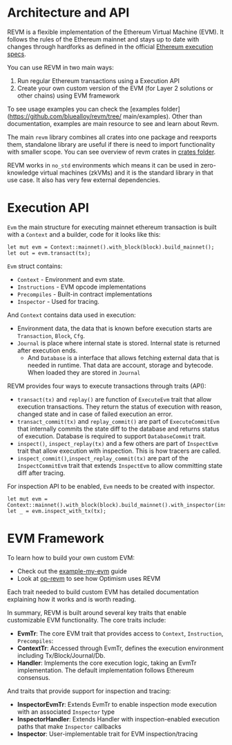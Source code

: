 # Architecture and API

REVM is a flexible implementation of the Ethereum Virtual Machine (EVM). It follows the rules of the Ethereum mainnet and stays up to date with changes through hardforks as defined in the official [Ethereum 
execution specs](https://github.com/ethereum/execution-specs).

You can use REVM in two main ways:
1. Run regular Ethereum transactions using a Execution API
2. Create your own custom version of the EVM (for Layer 2 solutions or other chains) using EVM framework

To see usage examples you can check the [examples folder](https://github.com/bluealloy/revm/tree/ main/examples). Other than documentation, examples are main resource to see and learn about Revm.

The main `revm` library combines all crates into one package and reexports them, standalone library are useful if there is need to import functionality with smaller scope. You can see overview of revm crates in [crates folder](https://github.com/bluealloy/revm/tree/main/crates).

REVM works in `no_std` environments which means it can be used in zero-knowledge virtual machines (zkVMs) and it is the standard library in that use case. It also has very few external dependencies.

# Execution API

`Evm` the main structure for executing mainnet ethereum transaction is built with a `Context` and a builder, code for it looks like this:

```rust,ignore
let mut evm = Context::mainnet().with_block(block).build_mainnet();
let out = evm.transact(tx);
```

`Evm` struct contains:
* `Context` - Environment and evm state.
* `Instructions` - EVM opcode implementations
* `Precompiles` - Built-in contract implementations
* `Inspector` - Used for tracing.

And `Context` contains data used in execution:
* Environment data, the data that is known before execution starts are `Transaction`, `Block`, `Cfg`.
* `Journal` is place where internal state is stored. Internal state is returned after execution ends.
   * And `Database` is a interface that allows fetching external data that is needed in runtime. That data are account, storage and bytecode. When loaded they are stored in `Journal` 

REVM provides four ways to execute transactions through traits (API):

* `transact(tx)` and `replay()` are function of `ExecuteEvm` trait that allow execution transactions. They return the status of execution with reason, changed state and in case of failed execution an error.
* `transact_commit(tx)` and `replay_commit()` are part of `ExecuteCommitEvm` that internally commits the state diff to the database and returns status of execution. Database is required to support `DatabaseCommit` trait.
* `inspect()`, `inspect_replay(tx)` and a few others are part of `InspectEvm` trait that allow execution with inspection. This is how tracers are called.
* `inspect_commit()`,`inspect_replay_commit(tx)` are part of the `InspectCommitEvm` trait that extends `InspectEvm` to allow committing state diff after tracing.

For inspection API to be enabled, `Evm` needs to be created with inspector.

```rust,ignore
let mut evm = Context::mainnet().with_block(block).build_mainnet().with_inspector(inspector);
let _ = evm.inspect_with_tx(tx);
```

# EVM Framework

To learn how to build your own custom EVM:
- Check out the [example-my-evm](https://github.com/bluealloy/revm/tree/main/examples/my_evm) guide
- Look at [op-revm](https://github.com/bluealloy/revm/tree/main/crates/optimism) to see how Optimism uses REVM

Each trait needed to build custom EVM has detailed documentation explaining how it works and is worth reading.

In summary, REVM is built around several key traits that enable customizable EVM functionality. The core traits include:

* **EvmTr**: The core EVM trait that provides access to `Context`, `Instruction`, `Precompiles`:
* **ContextTr**: Accessed through EvmTr, defines the execution environment including Tx/Block/Journal/Db.
* **Handler**: Implements the core execution logic, taking an EvmTr implementation. The default implementation follows Ethereum consensus.

And traits that provide support for inspection and tracing:

* **InspectorEvmTr**: Extends EvmTr to enable inspection mode execution with an associated `Inspector` type
* **InspectorHandler**: Extends Handler with inspection-enabled execution paths that make `Inspector` callbacks
* **Inspector**: User-implementable trait for EVM inspection/tracing
